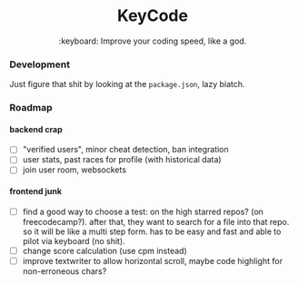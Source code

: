 <h1 align="center">KeyCode</h1>
<p align="center">:keyboard: Improve your coding speed, like a god.</p>

### Development

Just figure that shit by looking at the `package.json`, lazy biatch.

### Roadmap

#### backend crap
- [ ] "verified users", minor cheat detection, ban integration
- [ ] user stats, past races for profile (with historical data)
- [ ] join user room, websockets

#### frontend junk
- [ ] find a good way to choose a test: on the high starred repos? (on freecodecamp?). after that, they want to search for a file into that repo. so it will be like a multi step form. has to be easy and fast and able to pilot via keyboard (no shit).
- [ ] change score calculation (use cpm instead)
- [ ] improve textwriter to allow horizontal scroll, maybe code highlight for non-erroneous chars?
